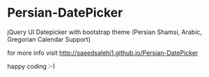 # Persian-DatePicker
jQuery UI Datepicker with bootstrap theme (Persian Shamsi, Arabic, Gregorian Calendar Support)

for more info visit
http://saeedsalehi1.github.io/Persian-DatePicker

happy coding :-)
